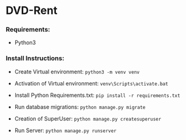 # DVD-Rent

### Requirements: 
* Python3
### Install Instructions:
* Create Virtual environment:
  `python3 -m venv venv`

* Activation of Virtual environment:
  `venv\Scripts\activate.bat`

* Install Python Requirements.txt:
`pip install -r requirements.txt`

* Run database migrations:
`python manage.py migrate`

* Creation of SuperUser:
`python manage.py createsuperuser`

* Run Server:
`python manage.py runserver`
